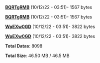 [**BQRTgRMB**](/data/BQRTgRMB.txt) (10/12/22 - 03:51)- 1567 bytes

[**BQRTgRMB**](/data/BQRTgRMB.txt) (10/12/22 - 03:51)- 1567 bytes

[**WpEXw0GD**](/data/WpEXw0GD.txt) (10/12/22 - 03:51)- 3822 bytes

[**WpEXw0GD**](/data/WpEXw0GD.txt) (10/12/22 - 03:51)- 3822 bytes

**Total Datas**: 8098

**Total Size**: 46.50 MB / 46.5 MB